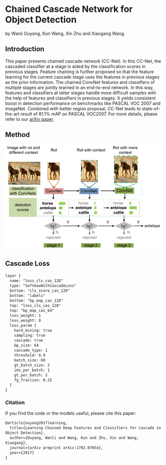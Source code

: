 # Chained Cascade Network for Object Detection

by Wanli Ouyang, Kun Wang, Xin Zhu and Xiaogang Wang.

## Introduction

This paper presents chained cascade network (CC-Net). In this CC-Net, the cascaded classifier at a stage is aided by the
classification scores in previous stages. Feature chaining is further proposed so that the feature learning for the current
cascade stage uses the features in previous stages as the prior information. The chained ConvNet features and classifiers of
multiple stages are jointly learned in an end-to-end network. In this way, features and classifiers at latter stages handle
more difficult samples with the help of features and classifiers in previous stages. It yields consistent boost in detection
performance on benchmarks like PASCAL VOC 2007 and ImageNet. Combined with better region proposal, CC-Net leads to state-of-the-art result of 81.1% mAP on PASCAL VOC2007. For more details, please refer to our
[arXiv paper](http://arxiv.org/abs/1702.07054).

## Method

<p align="center">
<img src="figure1.png" alt="Motivation">
</p>

## Cascade Loss

```
layer {
  name: "loss_cls_cas_128"
  type: "SoftmaxWithCascadeLoss"
  bottom: "cls_score_cas_128"
  bottom: "labels"
  bottom: "bp_map_cas_128"
  top: "loss_cls_cas_128"
  top: "bp_map_cas_64"
  loss_weight: 1
  loss_weight: 0
  loss_param {
    hard_mining: true
    sampling: true
    cascade: true
    bp_size: 64
    cascade_type: 1
    threshold: 0.9
    batch_size: 60
    gt_batch_size: 2
    ims_per_batch: 1
    gt_per_batch: 2
    fg_fraction: 0.25
  }
}
```

### Citation

If you find the code or the models useful, please cite this paper:
```
@article{ouyang2017learning,
  title={Learning Chained Deep Features and Classifiers for Cascade in Object Detection},
  author={Ouyang, Wanli and Wang, Kun and Zhu, Xin and Wang, Xiaogang},
  journal={arXiv preprint arXiv:1702.07054},
  year={2017}
}
```
